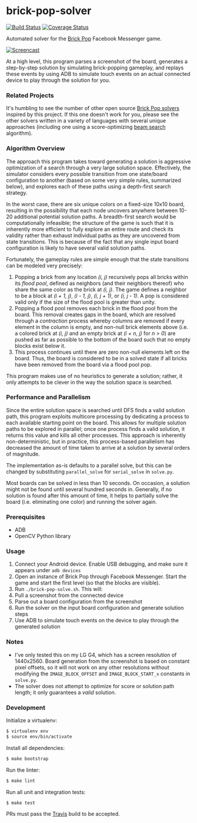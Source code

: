 # brick-pop-solver

[![Build Status](https://travis-ci.org/LINKIWI/brick-pop-solver.svg?branch=master)](https://travis-ci.org/LINKIWI/brick-pop-solver) [![Coverage Status](https://coveralls.io/repos/github/LINKIWI/brick-pop-solver/badge.svg?branch=master)](https://coveralls.io/github/LINKIWI/brick-pop-solver?branch=master)

Automated solver for the [Brick Pop](https://techcrunch.com/2016/11/29/messenger-instant-games/) Facebook Messenger game.

[![Screencast](http://i.imgur.com/JNEHU0A.jpg)](https://www.youtube.com/watch?v=DVQx-ObS9I0)

At a high level, this program parses a screenshot of the board, generates a step-by-step solution by simulating brick-popping gameplay, and replays these events by using ADB to simulate touch events on an actual connected device to play through the solution for you.

### Related Projects

It's humbling to see the number of other open source [Brick Pop solvers](https://github.com/search?utf8=%E2%9C%93&q=brick+pop) inspired by this project. If this one doesn't work for you, please see the other solvers written in a variety of languages with several unique approaches (including one using a score-optimizing [beam search](https://en.wikipedia.org/wiki/Beam_search) algorithm).

### Algorithm Overview

The approach this program takes toward generating a solution is aggressive optimization of a search through a very large solution space. Effectively, the simulator considers every possible transition from one state/board configuration to another (based on some very simple rules, summarized below), and explores each of these paths using a depth-first search strategy.

In the worst case, there are six unique colors on a fixed-size 10x10 board, resulting in the possibility that each node uncovers anywhere between 10-20 additional potential solution paths. A breadth-first search would be computationally infeasible; the structure of the game is such that it is inherently more efficient to fully explore an entire route and check its validity rather than exhaust individual paths as they are uncovered from state transitions. This is because of the fact that any single input board configuration is likely to have several valid solution paths.

Fortunately, the gameplay rules are simple enough that the state transitions can be modeled very precisely:

1. Popping a brick from any location *(i, j)* recursively pops all bricks within its *flood pool*, defined as neighbors (and their neighbors thereof) who share the same color as the brick at *(i, j)*. The game defines a neighbor to be a block at *(i + 1, j)*, *(i - 1, j)*, *(i, j + 1)*, or *(i, j - 1)*. A pop is considered valid only if the size of the flood pool is greater than unity.
2. Popping a flood pool removes each brick in the flood pool from the board. This removal creates gaps in the board, which are resolved through a *contraction* process whereby columns are removed if every element in the column is empty, and non-null brick elements above (i.e. a colored brick at *(i, j)* and an empty brick at *(i + n, j)* for *n > 0*) are pushed as far as possible to the bottom of the board such that no empty blocks exist below it.
3. This process continues until there are zero non-null elements left on the board. Thus, the board is considered to be in a solved state if all bricks have been removed from the board via a flood pool pop.

This program makes use of no heuristics to generate a solution; rather, it only attempts to be clever in the way the solution space is searched.

### Performance and Parallelism

Since the entire solution space is searched until DFS finds a valid solution path, this program exploits multicore processing by dedicating a process to each available starting point on the board. This allows for multiple solution paths to be explored in parallel; once one process finds a valid solution, it returns this value and kills all other processes. This approach is inherently non-deterministic, but in practice, this process-based parallelism has decreased the amount of time taken to arrive at a solution by several orders of magnitude.

The implementation as-is defaults to a parallel solve, but this can be changed by substituting `parallel_solve` for `serial_solve` in `solve.py`.

Most boards can be solved in less than 10 seconds. On occasion, a solution might not be found until several hundred seconds in. Generally, if no solution is found after this amount of time, it helps to partially solve the board (i.e. eliminating one color) and running the solver again.

### Prerequisites

* ADB
* OpenCV Python library

### Usage

1. Connect your Android device. Enable USB debugging, and make sure it appears under `adb devices`
2. Open an instance of Brick Pop through Facebook Messenger. Start the game and start the first level (so that the blocks are visible).
3. Run `./brick-pop-solve.sh`. This will:
  1. Pull a screenshot from the connected device
  2. Parse out a board configuration from the screenshot
  3. Run the solver on the input board configuration and generate solution steps
  4. Use ADB to simulate touch events on the device to play through the generated solution

### Notes

* I've only tested this on my LG G4, which has a screen resolution of 1440x2560. Board generation from the screenshot is based on constant pixel offsets, so it will not work on any other resolutions without modifying the `IMAGE_BLOCK_OFFSET` and `IMAGE_BLOCK_START_x` constants in `solve.py`.
* The solver does not attempt to optimize for score or solution path length; it only guarantees a *valid* solution.

### Development

Initialize a virtualenv:

```bash
$ virtualenv env
$ source env/bin/activate
```

Install all dependencies:

```bash
$ make bootstrap
```

Run the linter:

```bash
$ make lint
```

Run all unit and integration tests:

```bash
$ make test
```

PRs must pass the [Travis](https://travis-ci.org/LINKIWI/brick-pop-solver) build to be accepted.
